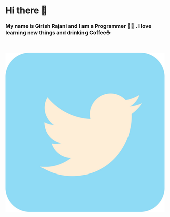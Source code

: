 <h1>Hi there 👋</h1>

<h3> My name is Girish Rajani and I am a Programmer 👨‍💻 . I love learning new things and drinking Coffee☕ </h3>
<br>

[![button](./tweet.jpg)](https://twitter.com/girishrajani162)

